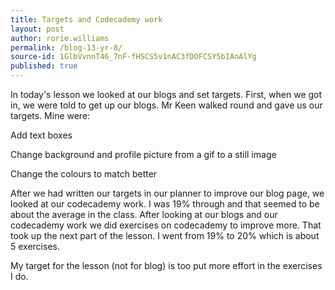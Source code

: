 ```yaml
---
title: Targets and Codecademy work
layout: post
author: rorie.williams
permalink: /blog-13-yr-8/
source-id: 1GlbVvnnT46_7nF-fHSCS5v1nAC3fDOFCSY5bIAnAlYg
published: true
---
```

In today's lesson we looked at our blogs and set targets. First, when we got in, we were told to get up our blogs. Mr Keen walked round and gave us our targets. Mine were:

Add text boxes 

Change background and profile picture from a gif to a still image

Change the colours to match better

After we had written our targets in our planner to improve our blog page, we looked at our codecademy work. I was 19% through and that seemed to be about the average in the class. After looking at our blogs and our codecademy work we did exercises on codecademy to improve more. That took up the next part of the lesson. I went from 19% to 20% which is about 5 exercises.

My target for the lesson (not for blog) is too put more effort in the exercises I do.

